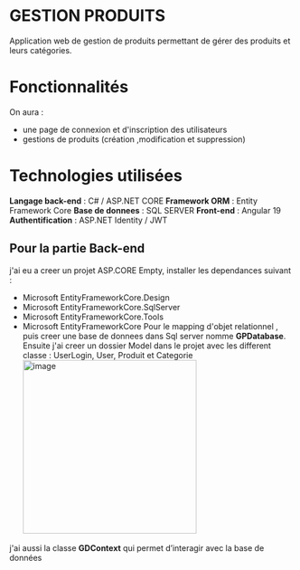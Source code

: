 # GESTION PRODUITS
Application web de gestion de produits permettant de gérer des produits et leurs catégories.

# Fonctionnalités
On aura :
- une page de connexion et d'inscription des utilisateurs
- gestions de produits (création ,modification et suppression)

# Technologies utilisées

**Langage back-end** : C# / ASP.NET CORE
**Framework ORM** : Entity Framework Core
**Base de donnees** : SQL SERVER
**Front-end** : Angular 19
**Authentification** : ASP.NET Identity / JWT
## Pour la partie Back-end 
  j'ai eu a creer un projet ASP.CORE Empty, installer les dependances suivant :
- Microsoft EntityFrameworkCore.Design
- Microsoft EntityFrameworkCore.SqlServer
- Microsoft EntityFrameworkCore.Tools
- Microsoft EntityFrameworkCore
  Pour le mapping d'objet relationnel , puis creer une base de donnees dans Sql server nomme **GPDatabase**.
  Ensuite j'ai creer un dossier Model dans le projet avec les different classe : UserLogin, User, Produit et Categorie
  <img width="307" alt="image" src="https://github.com/user-attachments/assets/39887d8e-6da0-4f3c-a0e5-6bda0ba57b42" />

j'ai aussi la classe **GDContext** qui permet d’interagir avec la base de données

